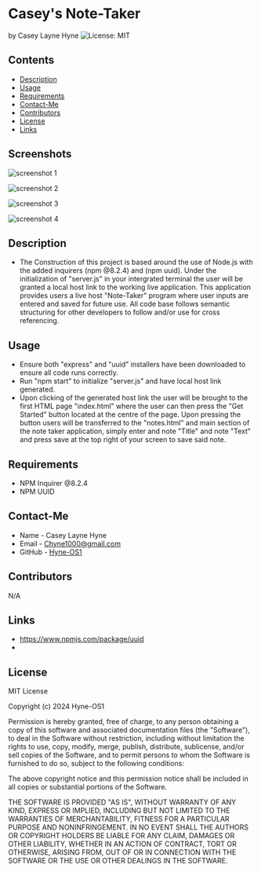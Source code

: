 # Casey's Note-Taker
by Casey Layne Hyne
![License: MIT](https://img.shields.io/badge/License-MIT-yellowgreen.svg)

## Contents
* [Description](#description)
* [Usage](#usage)
* [Requirements](#requirements)
* [Contact-Me](#contact-me)
* [Contributors](#contributors)
* [License](#license)
* [Links](#links)

## Screenshots 

![screenshot 1](https://github.com/Hyne-OS1/Note-Taker/assets/146906218/b2ecda56-11d9-4f7c-ba7b-a694a1bf54a6)

![screenshot 2](https://github.com/Hyne-OS1/Note-Taker/assets/146906218/e9d0ab77-9f0a-42b4-83c1-2f73012164e8)

![screenshot 3](https://github.com/Hyne-OS1/Note-Taker/assets/146906218/ec3bda69-da3e-4b0e-b196-be593507b0bf)

![screenshot 4](https://github.com/Hyne-OS1/Note-Taker/assets/146906218/624c4f7a-7dde-4910-8ff0-1c38e3540147)


## Description
* The Construction of this project is based around the use of Node.js with the added inquirers (npm @8.2.4) and (npm uuid). Under the initialization of "server.js" 
in your intergrated terminal the user will be granted a local host link to the working live application. This application provides users a live host "Note-Taker" program where user inputs are entered and saved for future use. All code base follows semantic structuring for other developers to follow and/or use for cross referencing.

## Usage
* Ensure both "express" and "uuid" installers have been downloaded to ensure all code runs correctly.
* Run "npm start" to initialize "server.js" and have local host link generated.
* Upon clicking of the generated host link the user will be brought to the first HTML page "index.html" where the user can then press the "Get Started" button
located at the centre of the page. Upon pressing the button users will be transferred to the "notes.html" and main section of the note taker application, simply enter and note "Title" and note "Text" and press save at the top right of your screen to save said note.

## Requirements
* NPM Inquirer @8.2.4
* NPM UUID

## Contact-Me
* Name - Casey Layne Hyne
* Email - Chyne1000@gmail.com
* GitHub - [Hyne-OS1](https://github.com/Hyne-OS1/)

## Contributors
N/A

## Links

* https://www.npmjs.com/package/uuid
* 

## License 

MIT License

Copyright (c) 2024 Hyne-OS1

Permission is hereby granted, free of charge, to any person obtaining a copy
of this software and associated documentation files (the "Software"), to deal
in the Software without restriction, including without limitation the rights
to use, copy, modify, merge, publish, distribute, sublicense, and/or sell
copies of the Software, and to permit persons to whom the Software is
furnished to do so, subject to the following conditions:

The above copyright notice and this permission notice shall be included in all
copies or substantial portions of the Software.

THE SOFTWARE IS PROVIDED "AS IS", WITHOUT WARRANTY OF ANY KIND, EXPRESS OR
IMPLIED, INCLUDING BUT NOT LIMITED TO THE WARRANTIES OF MERCHANTABILITY,
FITNESS FOR A PARTICULAR PURPOSE AND NONINFRINGEMENT. IN NO EVENT SHALL THE
AUTHORS OR COPYRIGHT HOLDERS BE LIABLE FOR ANY CLAIM, DAMAGES OR OTHER
LIABILITY, WHETHER IN AN ACTION OF CONTRACT, TORT OR OTHERWISE, ARISING FROM,
OUT OF OR IN CONNECTION WITH THE SOFTWARE OR THE USE OR OTHER DEALINGS IN THE
SOFTWARE.
